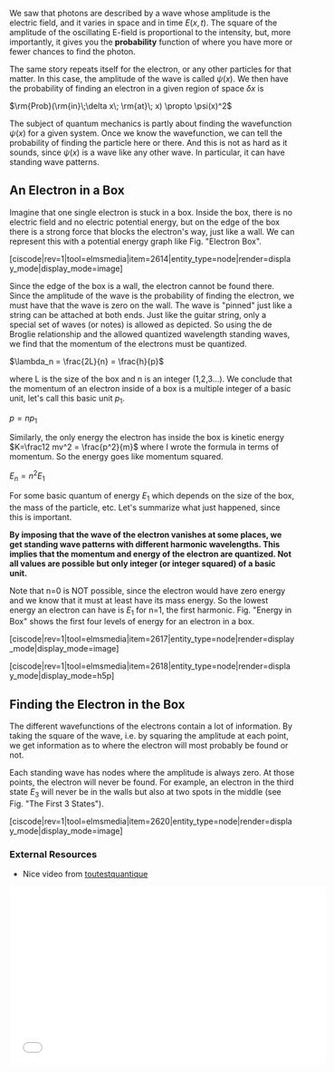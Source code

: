 We saw that photons are described by a wave whose amplitude is the electric field, and it varies in space and in time $E(x,t)$. The square of the amplitude of the oscillating E-field is proportional to the intensity, but, more importantly, it gives you the **probability** function of where you have more or fewer chances to find the photon.

The same story repeats itself for the electron, or any other particles for that matter. In this case, the amplitude of the wave is called $\psi(x)$. We then have the probability of finding an electron in a given region of space $\delta x$ is

$\rm{Prob}(\rm{in}\;\delta x\; \rm{at}\; x) \propto \psi(x)^2$

The subject of quantum mechanics is partly about finding the wavefunction $\psi(x)$ for a given system. Once we know the wavefunction, we can tell the probability of finding the particle here or there. And this is not as hard as it sounds, since $\psi(x)$ is a wave like any other wave. In particular, it can have standing wave patterns.

## An Electron in a Box 

Imagine that one single electron is stuck in a box. Inside the box, there is no electric field and no electric potential energy, but on the edge of the box there is a strong force that blocks the electron's way, just like a wall. We can represent this with a potential energy graph like Fig. "Electron Box".

[ciscode|rev=1|tool=elmsmedia|item=2614|entity_type=node|render=display_mode|display_mode=image]

Since the edge of the box is a wall, the electron cannot be found there. Since the amplitude of the wave is the probability of finding the electron, we must have that the wave is zero on the wall. The wave is "pinned" just like a string can be attached at both ends. Just like the guitar string, only a special set of waves (or notes) is allowed as depicted. So using the de Broglie relationship and the allowed quantized wavelength standing waves, we find that the momentum of the electrons must be quantized.

$\lambda_n = \frac{2L}{n} = \frac{h}{p}$

where L is the size of the box and n is an integer (1,2,3...). We conclude that the momentum of an electron inside of a box is a multiple integer of a basic unit, let's call this basic unit $p_1$.

$p = n p_1$

Similarly, the only energy the electron has inside the box is kinetic energy $K=\frac12 mv^2 = \frac{p^2}{m}$ where I wrote the formula in terms of momentum. So the energy goes like momentum squared.

$E_n = n^2 E_1$

For some basic quantum of energy $E_1$ which depends on the size of the box, the mass of the particle, etc. Let's summarize what just happened, since this is important.

**By imposing that the wave of the electron vanishes at some places, we get standing wave patterns with different harmonic wavelengths. This implies that the momentum and energy of the electron are quantized. Not all values are possible but only integer (or integer squared) of a basic unit.**

Note that n=0 is NOT possible, since the electron would have zero energy and we know that it must at least have its mass energy. So the lowest energy an electron can have is $E_1$ for n=1, the first harmonic. Fig. "Energy in Box" shows the first four levels of energy for an electron in a box.

[ciscode|rev=1|tool=elmsmedia|item=2617|entity_type=node|render=display_mode|display_mode=image]

[ciscode|rev=1|tool=elmsmedia|item=2618|entity_type=node|render=display_mode|display_mode=h5p]

## Finding the Electron in the Box 

The different wavefunctions of the electrons contain a lot of information. By taking the square of the wave, i.e. by squaring the amplitude at each point, we get information as to where the electron will most probably be found or not.

Each standing wave has nodes where the amplitude is always zero. At those points, the electron will never be found. For example, an electron in the third state $E_3$ will never be in the walls but also at two spots in the middle (see Fig. "The First 3 States").

[ciscode|rev=1|tool=elmsmedia|item=2620|entity_type=node|render=display_mode|display_mode=image]

### External Resources 

- Nice video from [toutestquantique](http://www.toutestquantique.fr/#credits)

 <iframe allowfullscreen="" frameborder="0" height="315" src="//www.youtube.com/embed/hgwm4Nsqpuc?rel=0" width="560"> </iframe>
